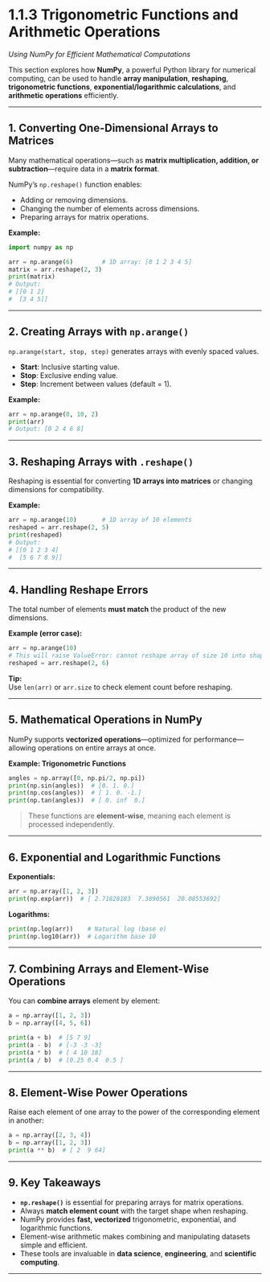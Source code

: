 # 1.1.3 Trigonometric Functions and Arithmetic Operations  
*Using NumPy for Efficient Mathematical Computations*

This section explores how **NumPy**, a powerful Python library for numerical computing, can be used to handle **array manipulation**, **reshaping**, **trigonometric functions**, **exponential/logarithmic calculations**, and **arithmetic operations** efficiently.

---

## **1. Converting One-Dimensional Arrays to Matrices**

Many mathematical operations—such as **matrix multiplication, addition, or subtraction**—require data in a **matrix format**.  

NumPy’s `np.reshape()` function enables:
- Adding or removing dimensions.
- Changing the number of elements across dimensions.
- Preparing arrays for matrix operations.

**Example:**
```python
import numpy as np

arr = np.arange(6)        # 1D array: [0 1 2 3 4 5]
matrix = arr.reshape(2, 3)
print(matrix)
# Output:
# [[0 1 2]
#  [3 4 5]]
```

---

## **2. Creating Arrays with `np.arange()`**

`np.arange(start, stop, step)` generates arrays with evenly spaced values.  
- **Start**: Inclusive starting value.  
- **Stop**: Exclusive ending value.  
- **Step**: Increment between values (default = 1).

**Example:**
```python
arr = np.arange(0, 10, 2)
print(arr)
# Output: [0 2 4 6 8]
```

---

## **3. Reshaping Arrays with `.reshape()`**

Reshaping is essential for converting **1D arrays into matrices** or changing dimensions for compatibility.

**Example:**
```python
arr = np.arange(10)       # 1D array of 10 elements
reshaped = arr.reshape(2, 5)
print(reshaped)
# Output:
# [[0 1 2 3 4]
#  [5 6 7 8 9]]
```

---

## **4. Handling Reshape Errors**

The total number of elements **must match** the product of the new dimensions.  

**Example (error case):**
```python
arr = np.arange(10)
# This will raise ValueError: cannot reshape array of size 10 into shape (2,6)
reshaped = arr.reshape(2, 6)
```

**Tip:**  
Use `len(arr)` or `arr.size` to check element count before reshaping.

---

## **5. Mathematical Operations in NumPy**

NumPy supports **vectorized operations**—optimized for performance—allowing operations on entire arrays at once.

**Example: Trigonometric Functions**
```python
angles = np.array([0, np.pi/2, np.pi])
print(np.sin(angles))  # [0. 1. 0.]
print(np.cos(angles))  # [ 1. 0. -1.]
print(np.tan(angles))  # [ 0. inf  0.]
```
> These functions are **element-wise**, meaning each element is processed independently.

---

## **6. Exponential and Logarithmic Functions**

**Exponentials:**
```python
arr = np.array([1, 2, 3])
print(np.exp(arr))  # [ 2.71828183  7.3890561  20.08553692]
```

**Logarithms:**
```python
print(np.log(arr))    # Natural log (base e)
print(np.log10(arr))  # Logarithm base 10
```

---

## **7. Combining Arrays and Element-Wise Operations**

You can **combine arrays** element by element:
```python
a = np.array([1, 2, 3])
b = np.array([4, 5, 6])

print(a + b)  # [5 7 9]
print(a - b)  # [-3 -3 -3]
print(a * b)  # [ 4 10 18]
print(a / b)  # [0.25 0.4  0.5 ]
```

---

## **8. Element-Wise Power Operations**

Raise each element of one array to the power of the corresponding element in another:
```python
a = np.array([2, 3, 4])
b = np.array([1, 2, 3])
print(a ** b)  # [ 2  9 64]
```

---

## **9. Key Takeaways**
- **`np.reshape()`** is essential for preparing arrays for matrix operations.  
- Always **match element count** with the target shape when reshaping.  
- NumPy provides **fast, vectorized** trigonometric, exponential, and logarithmic functions.  
- Element-wise arithmetic makes combining and manipulating datasets simple and efficient.  
- These tools are invaluable in **data science**, **engineering**, and **scientific computing**.

---
